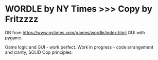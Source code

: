 # WORDLE by NY Times >>> Copy by Fritzzzz

DB from https://www.nytimes.com/games/wordle/index.html
GUI with pygame.

Game logic and GUI - work perfect.
Work in progress - code arrangement and clarity, SOLID Oop principles.
